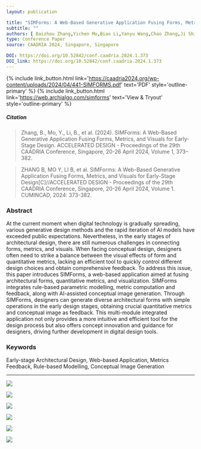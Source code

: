 ```yaml
---
layout: publication

title: "SIMForms: A Web-Based Generative Application Fusing Forms, Metrics and Visuals for Early-Stage Design"
subtitle: ""
authors: [ Baizhou Zhang,Yichen Mo,Biao Li,Yanyu Wang,Chao Zhang,Ji Shi ]
type: Conference Paper
source: CAADRIA 2024, Singapore, Singapore

DOI: https://doi.org/10.52842/conf.caadria.2024.1.373
DOI_link: https://doi.org/10.52842/conf.caadria.2024.1.373
---
```


{% include link_button.html link='https://caadria2024.org/wp-content/uploads/2024/04/441-SIMFORMS.pdf' text='PDF' style='outline-primary' %}
{% include link_button.html link='https://web.archialgo.com/simforms' text='View & Tryout' style='outline-primary' %}

##### Citation
> Zhang, B., Mo, Y., Li, B., et al. (2024). SIMForms: A Web-Based Generative Application Fusing Forms, Metrics, and Visuals for Early-Stage Design. ACCELERATED DESIGN - Proceedings of the 29th CAADRIA Conference, Singapore, 20-26 April 2024, Volume 1, 373–382.

> ZHANG B, MO Y, LI B, et al. SIMForms: A Web-Based Generative Application Fusing Forms, Metrics, and Visuals for Early-Stage Design[C]//ACCELERATED DESIGN - Proceedings of the 29th CAADRIA Conference, Singapore, 20-26 April 2024, Volume 1. CUMINCAD, 2024: 373-382.

### Abstract

At the current moment when digital technology is gradually spreading, various generative design methods and the rapid
iteration of AI models have exceeded public expectations. Nevertheless, in the early stages of architectural design,
there are still numerous challenges in connecting forms, metrics, and visuals. When facing conceptual design, designers
often need to strike a balance between the visual effects of form and quantitative metrics, lacking an efficient tool to
quickly control different design choices and obtain comprehensive feedback. To address this issue, this paper introduces
SIMForms, a web-based application aimed at fusing architectural forms, quantitative metrics, and visualization. SIMForms
integrates rule-based parametric modelling, metric computation and feedback, along with AI-assisted conceptual image
generation. Through SIMForms, designers can generate diverse architectural forms with simple operations in the early
design stages, obtaining crucial quantitative metrics and conceptual image as feedback. This multi-module integrated
application not only provides a more intuitive and efficient tool for the design process but also offers concept
innovation and guidance for designers, driving further development in digital design tools.

### Keywords
Early-stage Architectural Design, Web-based Application, Metrics Feedback, Rule-based Modelling, Conceptual Image Generation

---

![](https://archialgo-com-sources.oss-cn-hangzhou.aliyuncs.com/images/2024-04-23-simforms-1.jpg)

![](https://archialgo-com-sources.oss-cn-hangzhou.aliyuncs.com/images/202406181455368.png)

![](https://archialgo-com-sources.oss-cn-hangzhou.aliyuncs.com/images/2024-04-23-simforms-3.jpg)

![](https://archialgo-com-sources.oss-cn-hangzhou.aliyuncs.com/images/2024-04-23-simforms-4.png)

![](https://archialgo-com-sources.oss-cn-hangzhou.aliyuncs.com/images/2024-04-23-simforms-6.jpg)

![](https://amomorning-image-base.oss-cn-hangzhou.aliyuncs.com/images/202406121116588.png)

